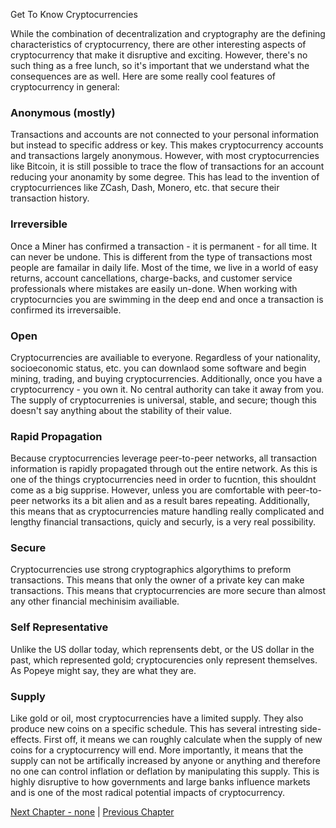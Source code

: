 Get To Know Cryptocurrencies

While the combination of decentralization and cryptography are the defining characteristics of cryptocurrency, there are other interesting aspects of cryptocurrency that make it disruptive and exciting. However, there's no such thing as a free lunch, so it's important that we understand what the consequences are as well. Here are some really cool features of cryptocurrency in general:

### Anonymous (mostly)
Transactions and accounts are not connected to your personal information but instead to specific address or key. This makes cryptocurrency accounts and transactions largely anonymous. However, with most cryptocurrencies like Bitcoin, it is still possible to trace the flow of transactions for an account reducing your anonamity by some degree. This has lead to the invention of cryptocurriences like ZCash, Dash, Monero, etc. that secure their transaction history.

### Irreversible
Once a Miner has confirmed a transaction - it is permanent - for all time. It can never be undone. This is different from the type of transactions most people are famailar in daily life. Most of the time, we live in a world of easy returns, account cancellations, charge-backs, and customer service professionals where mistakes are easily un-done. When working with cryptocurncies you are swimming in the deep end and once a transaction is confirmed its irreversaible.

### Open
Cryptocurrencies are availiable to everyone. Regardless of your nationality, socioeconomic status, etc. you can downlaod some software and begin mining, trading, and buying cryptocurrencies. Additionally, once you have a cryptocurrency - you own it. No central authority can take it away from you. The supply of cryptocurrenies is universal, stable, and secure; though this doesn't say anything about the stability of their value.

### Rapid Propagation
Because cryptocurrencies leverage peer-to-peer networks, all transaction information is rapidly propagated through out the entire network. As this is one of the things cryptocurrencies need in order to fucntion, this shouldnt come as a big supprise. However, unless you are comfortable with peer-to-peer networks its a bit alien and as a result bares repeating. Additionally, this means that as cryptocurrencies mature handling really complicated and lengthy financial transactions, quicly and securly, is a very real possibility.

### Secure
Cryptocurrencies use strong cryptographics algorythims to preform transactions. This means that only the owner of a private key can make transactions. This means that cryptocurrencies are more secure than almost any other financial mechinisim availiable.

### Self Representative
Unlike the US dollar today, which reprensents debt, or the US dollar in the past, which represented gold; cryptocurencies only represent themselves. As Popeye might say, they are what they are.

### Supply
Like gold or oil, most cryptocurrencies have a limited supply. They also produce new coins on a specific schedule. This has several intresting side-effects. First off, it means we can roughly calculate when the supply of new coins for a cryptocurrency will end. More importantly, it means that the supply can not be artifically increased by anyone or anything and therefore no one can control inflation or deflation by manipulating this supply. This is highly disruptive to how governments and large banks influence markets and is one of the most radical potential impacts of cryptocurrency.

[Next Chapter - none](../index.md) | [Previous Chapter](01-what_is_cryptocurrency.md)
